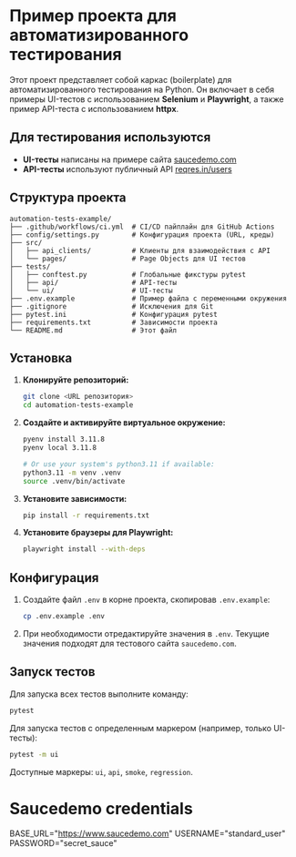 # Пример проекта для автоматизированного тестирования

Этот проект представляет собой каркас (boilerplate) для автоматизированного тестирования на Python. Он включает в себя примеры UI-тестов с использованием **Selenium** и **Playwright**, а также пример API-теста с использованием **httpx**.

## Для тестирования используются

- **UI-тесты** написаны на примере сайта [saucedemo.com](https://www.saucedemo.com)
- **API-тесты** используют публичный API [reqres.in/users](https://reqres.in/api/users)

## Структура проекта

```
automation-tests-example/
├── .github/workflows/ci.yml  # CI/CD пайплайн для GitHub Actions
├── config/settings.py        # Конфигурация проекта (URL, креды)
├── src/
│   ├── api_clients/          # Клиенты для взаимодействия с API
│   └── pages/                # Page Objects для UI тестов
├── tests/
│   ├── conftest.py           # Глобальные фикстуры pytest
│   ├── api/                  # API-тесты
│   └── ui/                   # UI-тесты
├── .env.example              # Пример файла с переменными окружения
├── .gitignore                # Исключения для Git
├── pytest.ini                # Конфигурация pytest
├── requirements.txt          # Зависимости проекта
└── README.md                 # Этот файл
```

## Установка

1.  **Клонируйте репозиторий:**
    ```bash
    git clone <URL репозитория>
    cd automation-tests-example
    ```

2.  **Создайте и активируйте виртуальное окружение:**
    ```bash
    pyenv install 3.11.8
    pyenv local 3.11.8

    # Or use your system's python3.11 if available:
    python3.11 -m venv .venv
    source .venv/bin/activate
    ```

3.  **Установите зависимости:**
    ```bash
    pip install -r requirements.txt
    ```

4.  **Установите браузеры для Playwright:**
    ```bash
    playwright install --with-deps
    ```

## Конфигурация

1.  Создайте файл `.env` в корне проекта, скопировав `.env.example`:
    ```bash
    cp .env.example .env
    ```
2.  При необходимости отредактируйте значения в `.env`. Текущие значения подходят для тестового сайта `saucedemo.com`.

## Запуск тестов

Для запуска всех тестов выполните команду:
```bash
pytest
```

Для запуска тестов с определенным маркером (например, только UI-тесты):
```bash
pytest -m ui
```

Доступные маркеры: `ui`, `api`, `smoke`, `regression`.

# Saucedemo credentials
BASE_URL="https://www.saucedemo.com"
USERNAME="standard_user"
PASSWORD="secret_sauce"